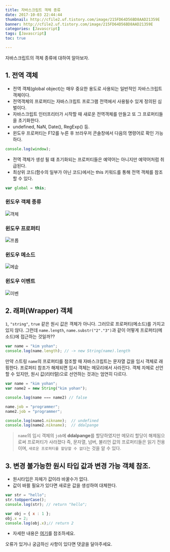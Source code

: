 ```yaml
---
title: 자바스크립트 객체 종류
date: 2017-10-03 22:44:44
thumbnail: http://cfile2.uf.tistory.com/image/215FD64D56BD8AAD21359E
banner: http://cfile2.uf.tistory.com/image/215FD64D56BD8AAD21359E
categories: [Javascript]
tags: [Javascript]
toc: true

---
```


자바스크립트의 객체 종류에 대하여 알아보자.

<!-- more -->

## 1. 전역 객체

- 전역 객체(global object)는 매우 중요한 용도로 사용되는 일반적인 자바스크립트 객체이다.
- 전역객체의 프로퍼티는 자바스크립트 프로그램 전역에서 사용될수 있게 정의된 심벌이다.
- 자바스크립트 인터프리터가 시작할 때 새로운 전역객체를 만들고 또 그 프로퍼티들을 초기화한다.
- undefined, NaN, Date(), RegExp() 등.
- 윈도우 프로퍼티는 F12를 누른 후 브라우저 콘솔창에서 다음의 명령어로 확인 가능하다.

```javascript
console.log(window);
```

- 전역 객체가 생성 될 떄 초기화되는 프로퍼티들은 예약어는 아니지만 예약어처럼 취급된다.
- 최상위 코드(함수의 일부가 아닌 코드)에서는 this 키워드를 통해 전역 객체를 참조할 수 있다.


```javascript
var global = this;
```

### 윈도우 객체 종류

![객체](https://ddalpange.github.io/images/windowObj.png)


### 윈도우 프로퍼티

![프롭](https://ddalpange.github.io/images/windowProp.png)

### 윈도우 메소드

![메솥](https://ddalpange.github.io/images/windowMethod.png)

### 윈도우 이벤트

![이벤](https://ddalpange.github.io/images/windowEvent.png)


## 2. 래퍼(Wrapper) 객체

`1`, `"string"`, `true` 같은 원시 값은 객체가 아니다. 그러므로 프로퍼티(메소드)를 가지고 있지 않다. 그런데 `name.length`, `name.substr("2"."3")`과 같이 어떻게 프로퍼티(메소드)에 접근하는 것일까??

```javascript
var name = "kim yohan";
console.log(name.length); // -> new String(name).length
```

만약 스트링 `name`의 프로퍼티를 참조할 때 자바스크립트는 문자열 값을 임시 객체로 래핑한다. 프로퍼티 참조가 해제되면 임시 객체는 메모리에서 사라진다. 객체 자체로 선언할 수 있지만, 원시 값(리터럴)으로 선언하는 것과는 엄연히 다르다.

```javascript
var name = "kim yohan";
var name2 = new String("kim yohan");

console.log(name === name2) // false

name.job = "programmer";
name2.job = "programmer";

console.log(name1.nikname);  // undefined
console.log(name2.nikname);  // ddalpange
```

> `name`의 임시 객체의 `job`에 **ddalpange**를 할당하였지만 메모리 할당이 해제됨으로써 프로퍼티가 사라졌다 즉, 문자열, 넘버, 불리언 값의 프로퍼티들은 읽기 전용이며, `새로운 프로퍼티를 할당할 수 없다`는 것을 알 수 있다.


##  3. 변경 불가능한 원시 타입 값과 변경 가능 객체 참조.

- 원시타입은 자체가 값이라 바꿀수가 없다.
- 값이 바뀔 필요가 있다면 새로운 값을 생성하여 대체한다.


```javascript
var str = "hello";
str.toUpperCase();
console.log(str); // return "hello";
```


```javascript
var obj = { x : 1 };
obj.x = 2;
console.log(obj.x);// return 2
```

- 자세한 내용은 [여기](https://ddalpange.github.io/2017/10/10/js-clone-object/)를 참조하세요.


오류가 있거나 궁금하신 사항이 있다면 댓글을 달아주세요.
